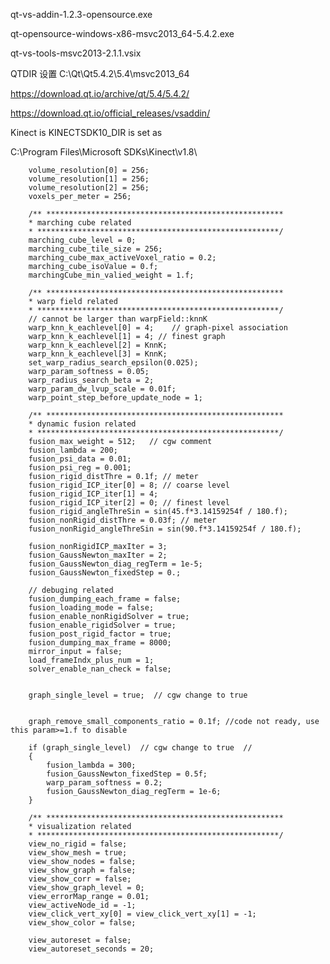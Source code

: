 


qt-vs-addin-1.2.3-opensource.exe

qt-opensource-windows-x86-msvc2013_64-5.4.2.exe

qt-vs-tools-msvc2013-2.1.1.vsix

QTDIR  设置 C:\Qt\Qt5.4.2\5.4\msvc2013_64 


https://download.qt.io/archive/qt/5.4/5.4.2/

https://download.qt.io/official_releases/vsaddin/


Kinect is    KINECTSDK10_DIR is set as 

C:\Program Files\Microsoft SDKs\Kinect\v1.8\


		volume_resolution[0] = 256;
		volume_resolution[1] = 256;
		volume_resolution[2] = 256;
		voxels_per_meter = 256;

		/** *****************************************************
		* marching cube related
		* ******************************************************/
		marching_cube_level = 0;
		marching_cube_tile_size = 256;
		marching_cube_max_activeVoxel_ratio = 0.2;
		marching_cube_isoValue = 0.f;
		marchingCube_min_valied_weight = 1.f;

		/** *****************************************************
		* warp field related
		* ******************************************************/
		// cannot be larger than warpField::knnK
		warp_knn_k_eachlevel[0] = 4;	// graph-pixel association
		warp_knn_k_eachlevel[1] = 4; // finest graph
		warp_knn_k_eachlevel[2] = KnnK;
		warp_knn_k_eachlevel[3] = KnnK;
		set_warp_radius_search_epsilon(0.025);
		warp_param_softness = 0.05;
		warp_radius_search_beta = 2;
		warp_param_dw_lvup_scale = 0.01f;
		warp_point_step_before_update_node = 1;

		/** *****************************************************
		* dynamic fusion related
		* ******************************************************/
		fusion_max_weight = 512;   // cgw comment 
		fusion_lambda = 200;
		fusion_psi_data = 0.01;
		fusion_psi_reg = 0.001;
		fusion_rigid_distThre = 0.1f; // meter
		fusion_rigid_ICP_iter[0] = 8; // coarse level
		fusion_rigid_ICP_iter[1] = 4;
		fusion_rigid_ICP_iter[2] = 0; // finest level
		fusion_rigid_angleThreSin = sin(45.f*3.14159254f / 180.f);
		fusion_nonRigid_distThre = 0.03f; // meter
		fusion_nonRigid_angleThreSin = sin(90.f*3.14159254f / 180.f);

		fusion_nonRigidICP_maxIter = 3;
		fusion_GaussNewton_maxIter = 2;
		fusion_GaussNewton_diag_regTerm = 1e-5;
		fusion_GaussNewton_fixedStep = 0.;

		// debuging related
		fusion_dumping_each_frame = false;
		fusion_loading_mode = false;
		fusion_enable_nonRigidSolver = true;
		fusion_enable_rigidSolver = true;
		fusion_post_rigid_factor = true;
		fusion_dumping_max_frame = 8000;
		mirror_input = false; 
		load_frameIndx_plus_num = 1;
		solver_enable_nan_check = false;
		
		
		graph_single_level = true;  // cgw change to true 


		graph_remove_small_components_ratio = 0.1f; //code not ready, use this param>=1.f to disable

		if (graph_single_level)  // cgw change to true  // 
		{
			fusion_lambda = 300;
			fusion_GaussNewton_fixedStep = 0.5f;
			warp_param_softness = 0.2;
			fusion_GaussNewton_diag_regTerm = 1e-6;
		}

		/** *****************************************************
		* visualization related
		* ******************************************************/
		view_no_rigid = false;
		view_show_mesh = true;
		view_show_nodes = false;
		view_show_graph = false;
		view_show_corr = false;
		view_show_graph_level = 0;
		view_errorMap_range = 0.01;
		view_activeNode_id = -1;
		view_click_vert_xy[0] = view_click_vert_xy[1] = -1;
		view_show_color = false;

		view_autoreset = false;
		view_autoreset_seconds = 20;
